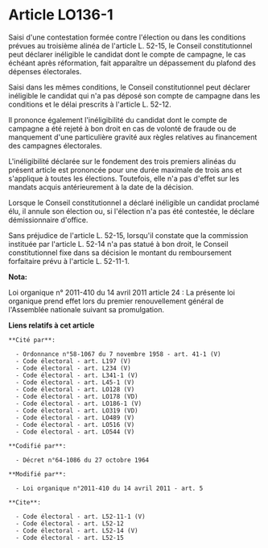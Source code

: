 # Article LO136-1

Saisi d'une contestation formée contre l'élection ou dans les conditions prévues au troisième alinéa de l'article L. 52-15,
le Conseil constitutionnel peut déclarer inéligible le candidat dont le compte de campagne, le cas échéant après réformation,
fait apparaître un dépassement du plafond des dépenses électorales. 

Saisi dans les mêmes conditions, le Conseil constitutionnel peut déclarer inéligible le candidat qui n'a pas déposé son
compte de campagne dans les conditions et le délai prescrits à l'article L. 52-12. 

Il prononce également l'inéligibilité du candidat dont le compte de campagne a été rejeté à bon droit en cas de volonté de
fraude ou de manquement d'une particulière gravité aux règles relatives au financement des campagnes électorales. 

L'inéligibilité déclarée sur le fondement des trois premiers alinéas du présent article est prononcée pour une durée maximale
de trois ans et s'applique à toutes les élections. Toutefois, elle n'a pas d'effet sur les mandats acquis antérieurement à la
date de la décision. 

Lorsque le Conseil constitutionnel a déclaré inéligible un candidat proclamé élu, il annule son élection ou, si l'élection
n'a pas été contestée, le déclare démissionnaire d'office. 

Sans préjudice de l'article L. 52-15, lorsqu'il constate que la commission instituée par l'article L. 52-14 n'a pas statué à
bon droit, le Conseil constitutionnel fixe dans sa décision le montant du remboursement forfaitaire prévu à l'article L.
52-11-1.

**Nota:**

Loi organique n° 2011-410 du 14 avril 2011 article 24 : La présente loi organique prend effet lors du premier renouvellement
général de l'Assemblée nationale suivant sa promulgation.

**Liens relatifs à cet article**

	**Cité par**:

	  - Ordonnance n°58-1067 du 7 novembre 1958 - art. 41-1 (V)
	  - Code électoral - art. L197 (V)
	  - Code électoral - art. L234 (V)
	  - Code électoral - art. L341-1 (V)
	  - Code électoral - art. L45-1 (V)
	  - Code électoral - art. LO128 (V)
	  - Code électoral - art. LO178 (VD)
	  - Code électoral - art. LO186-1 (V)
	  - Code électoral - art. LO319 (VD)
	  - Code électoral - art. LO489 (V)
	  - Code électoral - art. LO516 (V)
	  - Code électoral - art. LO544 (V)

	**Codifié par**:

	  - Décret n°64-1086 du 27 octobre 1964

	**Modifié par**:

	  - Loi organique n°2011-410 du 14 avril 2011 - art. 5

	**Cite**:

	  - Code électoral - art. L52-11-1 (V)
	  - Code électoral - art. L52-12
	  - Code électoral - art. L52-14 (V)
	  - Code électoral - art. L52-15
